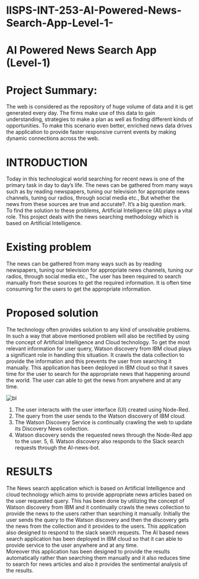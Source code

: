 # llSPS-INT-253-AI-Powered-News-Search-App-Level-1-
# AI Powered News Search App (Level-1)
# Project Summary:
  The web is considered as the repository of huge volume of data and it is get generated every day. The firms make use of this data to gain understanding, strategies to make a plan as well as finding different kinds of opportunities. To make this scenario even better, enriched news data drives the application to provide faster responsive current events by making dynamic connections across the web.

# INTRODUCTION
  Today in this technological world searching for recent news is one of the primary task in day to day’s life. The news  can be gathered from many ways  such as by reading newspapers, tuning our television for appropriate news channels, tuning our radios, through social media etc., But whether the news from these sources are true and accurate?. It’s a big question mark. To find the solution to these problems, Artificial Intelligence (AI) plays a vital role. This project deals with the news searching methodology which is based on Artificial Intelligence.

# Existing problem
  The news can be gathered from many ways such as by reading newspapers, tuning our television for appropriate news channels, tuning our radios, through social media etc., The user has been required to search manually from these sources to get the required information. It is often time consuming for the users to get the appropriate information.

# Proposed solution
  The technology often provides solution to any kind of unsolvable problems. In such a way that above mentioned problem will also be rectified by using the concept of Artificial Intelligence and Cloud technology. To get the most relevant information for user query, Watson discovery from IBM cloud plays a significant role in handling this situation. It crawls the data collection to provide the information and this prevents the user from searching it manually. This application has been deployed in IBM cloud so that it saves time for the user to search for the appropriate news that happening around the world. The user can able to get the news from anywhere and at any time.

![bl](https://user-images.githubusercontent.com/29342375/82158010-a5159380-98a2-11ea-9712-fd254acfddcf.JPG)

1.  The user interacts with the user interface (UI) created using Node-Red.
2.  The query from the user sends to the Watson discovery of IBM cloud.
3.  The Watson Discovery Service is continually crawling the web to update its Discovery News collection.
4.  Watson discovery sends the requested news through the Node-Red app to the user. 
5, 6. Watson discovery also responds to the Slack search requests through the AI-news-bot.

# RESULTS
  The News search application which is based on Artificial Intelligence and cloud technology which aims to provide appropriate news articles based on the user requested query. This has been done by utilizing the concept of Watson discovery from IBM and it continually crawls the news collection to provide the news to the users rather than searching it manually. Initially the user sends the query to the Watson discovery and then the discovery gets the news from the collection and it provides to the users. This application also designed to respond to the slack search requests. The AI based news search application has been deployed in IBM cloud so that it can able to provide service to the user anywhere and at any time.<br>
  Moreover this application has been designed to provide the results automatically rather than searching them manually and it also reduces time to search for news articles and also it provides the sentimental analysis of the results.


